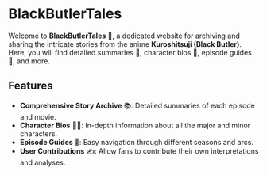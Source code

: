 # BlackButlerTales

Welcome to **BlackButlerTales** 🏰, a dedicated website for archiving and sharing the intricate stories from the anime **Kuroshitsuji (Black Butler)**. Here, you will find detailed summaries 📜, character bios 📖, episode guides 📅, and more.

## Features

- **Comprehensive Story Archive** 📚: Detailed summaries of each episode and movie.
- **Character Bios** 🧑‍🎤: In-depth information about all the major and minor characters.
- **Episode Guides** 📆: Easy navigation through different seasons and arcs.
- **User Contributions** ✍️: Allow fans to contribute their own interpretations and analyses.
